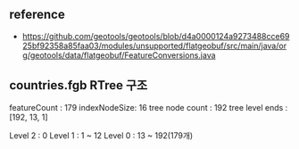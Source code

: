 ## reference
- https://github.com/geotools/geotools/blob/d4a0000124a9273488cce6925bf92358a85faa03/modules/unsupported/flatgeobuf/src/main/java/org/geotools/data/flatgeobuf/FeatureConversions.java


## countries.fgb RTree 구조

featureCount : 179
indexNodeSize: 16
tree node count : 192
tree level ends : [192, 13, 1]

Level 2 : 0
Level 1 : 1 ~ 12
Level 0 : 13 ~ 192(179개)
